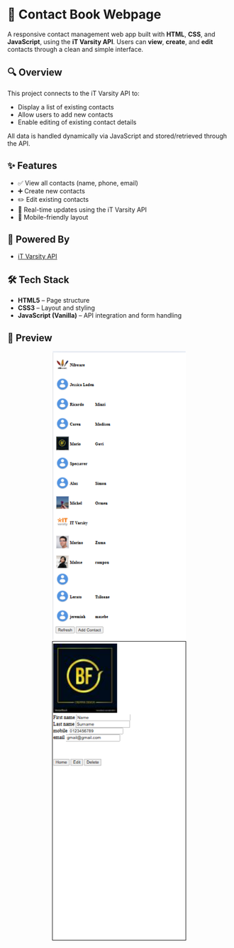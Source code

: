 # 📒 Contact Book Webpage

A responsive contact management web app built with **HTML**, **CSS**, and **JavaScript**, using the **iT Varsity API**. Users can **view**, **create**, and **edit** contacts through a clean and simple interface.

## 🔍 Overview

This project connects to the iT Varsity API to:
- Display a list of existing contacts
- Allow users to add new contacts
- Enable editing of existing contact details

All data is handled dynamically via JavaScript and stored/retrieved through the API.

## ✨ Features

- ✅ View all contacts (name, phone, email)
- ➕ Create new contacts
- ✏️ Edit existing contacts
- 🔄 Real-time updates using the iT Varsity API
- 📱 Mobile-friendly layout

## 🔌 Powered By

- [iT Varsity API](https://itvarsity.org)

## 🛠️ Tech Stack

- **HTML5** – Page structure
- **CSS3** – Layout and styling
- **JavaScript (Vanilla)** – API integration and form handling

## 📸 Preview

<p align="center">
  <img src="screenshot.png" alt="Contact List" width="300"/>
  <img src="screenshot_02.png" alt="Edit Contact Screen" width="300" style="border:1px solid #000"/>
</p>


